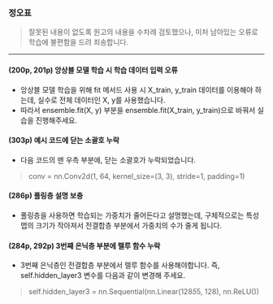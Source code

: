 ### 정오표
> 잘못된 내용이 없도록 원고의 내용을 수차례 검토했으나, 미처 남아있는 오류로 학습에 불편함을 드려 죄송합니다.
<hr>

#### (200p, 201p) 앙상블 모델 학습 시 학습 데이터 입력 오류
- 앙상블 모델 학습을 위해 fit 메서드 사용 시 X_train, y_train 데이터를 이용해야 하는데, 실수로 전체 데이터인 X, y를 사용했습니다.
- 따라서 ensemble.fit(X, y) 부분을 ensemble.fit(X_train, y_train)으로 바꿔서 실습을 진행해주세요.

#### (303p) 예시 코드에 닫는 소괄호 누락
- 다음 코드의 맨 우측 부분에, 닫는 소괄호가 누락되었습니다.
> conv = nn.Conv2d(1, 64, kernel_size=(3, 3), stride=1, padding=1)

#### (286p) 풀링층 설명 보충
- 풀링층을 사용하면 학습되는 가중치가 줄어든다고 설명했는데, 구체적으로는 특성 맵의 크기가 작아져서 전결합층 부분에서 가중치의 수가 줄게 됩니다.

#### (284p, 292p) 3번째 은닉층 부분에 렐루 함수 누락
- 3번째 은닉층인 전결합층 부분에서 렐루 함수를 사용해야합니다. 즉, self.hidden_layer3 변수를 다음과 같이 변경해 주세요.
> self.hidden_layer3 = nn.Sequential(nn.Linear(128*5*5, 128), nn.ReLU())
